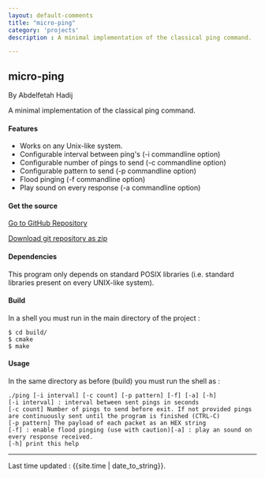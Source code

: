 ```yaml
---
layout: default-comments
title: "micro-ping"
category: 'projects'
description : A minimal implementation of the classical ping command.

---
```

## micro-ping
By Abdelfetah Hadij 

A minimal implementation of the classical ping command.



#### Features

* Works on any Unix-like system.
* Configurable interval between ping's (-i commandline option)
* Configurable number of pings to send (-c commandline option)
* Configurable pattern to send         (-p commandline option)
* Flood pinging 		         (-f commandline option)
* Play sound on every response         (-a commandline option)


#### Get the source

[Go to GitHub Repository](https://github.com/abdelix/micro-ping)
  
  
[Download git repository as zip](https://github.com/abdelix/micro-ping/archive/master.zip)

#### Dependencies

This program only depends on standard POSIX libraries (i.e. standard libraries present on every UNIX-like system).

#### Build

In a shell you must run in the main directory of the project :
	
	
	$ cd build/
	$ cmake
	$ make

#### Usage
In the same directory as before (build) you must run the shell as :

	./ping [-i interval] [-c count] [-p pattern] [-f] [-a] [-h]
	[-i interval] : interval between sent pings in seconds
	[-c count] Number of pings to send before exit. If not provided pings are continuously sent until the program is finished (CTRL-C)
	[-p pattern] The payload of each packet as an HEX string
	[-f] : enable flood pinging (use with caution)[-a] : play an sound on every response received.
	[-h] print this help

------------
    
Last time updated : {{site.time | date_to_string}}.


